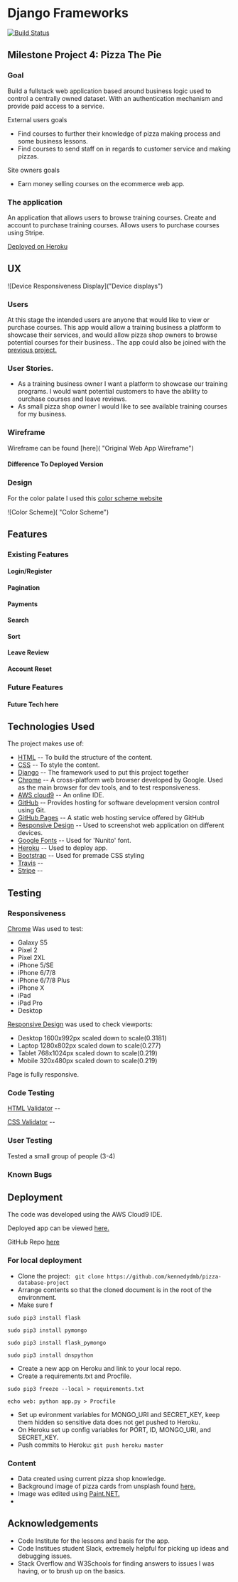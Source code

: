 # Django Frameworks

[![Build Status](https://travis-ci.org/kennedydmb/pizza-the-pie.svg?branch=master)](https://travis-ci.org/kennedydmb/pizza-the-pie)

## Milestone Project 4: Pizza The Pie
### Goal 
Build a fullstack web application based around business logic used to control a centrally owned dataset.
With an authentication mechanism and provide paid access to a service.

External users goals
- Find courses to further their knowledge of pizza making process and some business lessons.
- Find courses to send staff on in regards to customer service and making pizzas.

Site owners goals
- Earn money selling courses on the ecommerce web app.

### The application
An application that allows users to browse training courses. 
Create and account to purchase training courses.
Allows users to purchase courses using Stripe.

[Deployed on Heroku]()

## UX
![Device Responsiveness Display]("Device displays")

### Users
At this stage the intended users are anyone that would like to view or purchase courses.
This app would allow a training business a platform to showcase their services, and 
would allow pizza shop owners to browse potential courses for their business..
The app could also be joined with the [previous project.](https://github.com/kennedydmb/pizza-database-project)

### User Stories.
- As a training business owner I want a platform to showcase our training programs. 
I would want potential customers to have the ability to ourchase courses and leave reviews.
- As small pizza shop owner I would like to see available training courses for my business.

### Wireframe
Wireframe can be found [here]( "Original Web App Wireframe")

#### Difference To Deployed Version


### Design
For the color palate I used this [color scheme website](http://colorschemedesigner.com/csd-3.5/)

![Color Scheme]( "Color Scheme")

## Features

### Existing Features

#### Login/Register

#### Pagination

#### Payments

#### Search

#### Sort

#### Leave Review

#### Account Reset

### Future Features

#### Future Tech here


## Technologies Used
The project makes use of:
 - [HTML](https://www.w3schools.com/html/)
 -- To build the structure of the content.
 - [CSS](https://www.w3schools.com/css/default.asp) 
 -- To style the content.
 - [Django]()
 -- The framework used to put this project together
 - [Chrome](https://www.google.co.uk/chrome/?brand=CHBD&gclid=CjwKCAjwg-DpBRBbEiwAEV1_-HRKc5kuXoGrUIbi1QWzng3ZEvw3Obv1qmhUoXJa2iqrfZ4IxfgntRoC_hYQAvD_BwE&gclsrc=aw.ds)
 -- A cross-platform web browser developed by Google. Used as the main browser for dev tools, and to test responsiveness.
 - [AWS cloud9](https://aws.amazon.com/cloud9/)
 -- An online IDE.
 - [GitHub](https://github.com/)
 -- Provides hosting for software development version control using Git.
 - [GitHub Pages](https://pages.github.com/)
 -- A static web hosting service offered by GitHub
 - [Responsive Design](http://ami.responsivedesign.is/)
 -- Used to screenshot web application on different devices.
 - [Google Fonts](https://fonts.google.com/)
 -- Used for 'Nunito' font.
 - [Heroku](https://www.heroku.com)
 -- Used to deploy app.
 - [Bootstrap]()
 -- Used for premade CSS styling
 - [Travis]()
 -- 
 - [Stripe]()
 -- 

## Testing

### Responsiveness
[Chrome](https://www.google.co.uk/chrome/?brand=CHBD&gclid=CjwKCAjwg-DpBRBbEiwAEV1_-HRKc5kuXoGrUIbi1QWzng3ZEvw3Obv1qmhUoXJa2iqrfZ4IxfgntRoC_hYQAvD_BwE&gclsrc=aw.ds)
Was used to test:
- Galaxy S5
- Pixel 2
- Pixel 2XL
- iPhone 5/SE
- iPhone 6/7/8
- iPhone 6/7/8 Plus
- iPhone X
- iPad
- iPad Pro
- Desktop

[Responsive Design](http://ami.responsivedesign.is/) was used to check viewports:

- Desktop
1600x992px scaled down to scale(0.3181)
- Laptop
1280x802px scaled down to scale(0.277)
- Tablet
768x1024px scaled down to scale(0.219)
- Mobile
320x480px scaled down to scale(0.219)

Page is fully responsive.

### Code Testing
[HTML Validator](https://www.freeformatter.com/html-validator.html) -- 

[CSS Validator](https://jigsaw.w3.org/css-validator/#validate_by_input) -- 

### User Testing
Tested a small group of people (3-4)

### Known Bugs

## Deployment
The code was developed using the AWS Cloud9 IDE.

Deployed app can be viewed [here.]()

GitHub Repo [here]()

### For local deployment
- Clone the project:
` git clone https://github.com/kennedydmb/pizza-database-project`
- Arrange contents so that the cloned document is in the root of the environment.
- Make sure f
```
sudo pip3 install flask

sudo pip3 install pymongo

sudo pip3 install flask_pymongo

sudo pip3 install dnspython

```
- Create a new app on Heroku and link to your local repo.
- Create a requirements.txt and Procfile.
```
sudo pip3 freeze --local > requirements.txt

echo web: python app.py > Procfile
```
- Set up evironment variables for MONGO_URI and SECRET_KEY, keep them hidden so sensitive data does not get pushed to Heroku.
- On Heroku set up config variables for PORT, ID, MONGO_URI, and SECRET_KEY.
- Push commits to Heroku:
`git push heroku master`


### Content
- Data created using current pizza shop knowledge. 
- Background image of pizza cards from unsplash found [here.](https://unsplash.com/photos/JnAJSWiio64)
- Image was edited using [Paint.NET.]() 
- 
## Acknowledgements
- Code Institute for the lessons and basis for the app.
- Code Institues student Slack, extremely helpful for picking up ideas and debugging issues.
- Stack Overflow and W3Schools for finding answers to issues I was having, or to brush up on the basics.
